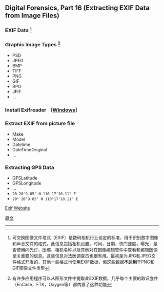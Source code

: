 ## Digital Forensics, Part 16 (Extracting EXIF Data from Image Files)

### EXIF Data [^1]

### Graphic Image Types [^2]

- PSD
- JPEG
- BMP
- TIFF
- PNG
- GIF
- BPG
- JFIF
- ...

### Install Exifreader （[Windows](http://www.takenet.or.jp/~ryuuji/minisoft/exifread/english/)）

### Extract EXIF from picture  file

- Make
- Model
- Datetime
- DateTimeOriginal
- ...

### Extracting GPS Data

- GPSLatitude
- GPSLongitude
- ...
- `20 20'9.85" N 110 17'10.11" E`
- `20° 20'9.85" N 110°17'10.11" E`

[Exif Website](https://exif.tuchong.com/)



[原文](https://null-byte.wonderhowto.com/how-to/hack-like-pro-digital-forensics-for-aspiring-hacker-part-16-extracting-exif-data-from-image-files-0170128/)

---

[^1]: 可交换图像文件格式（EXIF）是数码相机行业设定的标准，用于识别数字图像和声音文件的格式。此信息包括相机设置，时间，日期，快门速度，曝光，是否使用闪光灯，压缩，相机名称以及其他对在图像编辑软件中查看和编辑图像至关重要的信息。这些信息对法医调查员也很有用。最初是为JPG和JPEG文件格式开发的，其他一些格式也使用EXIF数据，但这些数据**不适用**于PNG和GIF图像文件类型
[^2]: 有许多应用程序可以从图形文件中提取此EXIF数据。几乎每个主要的取证套件（EnCase，FTK，Oxygen等）都内置了这种功能